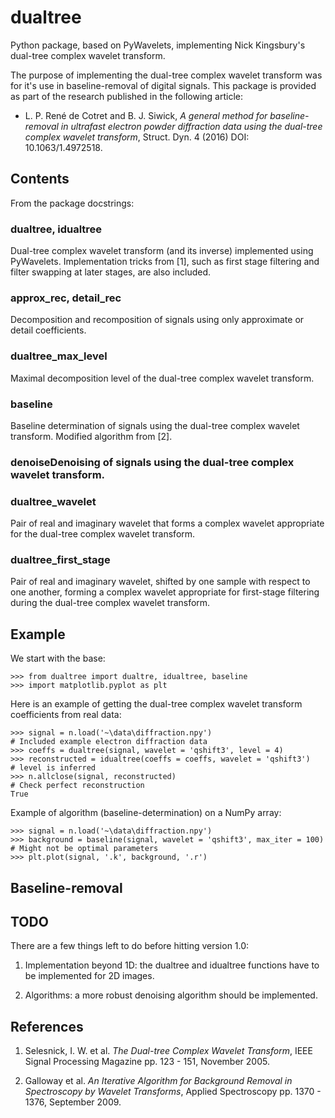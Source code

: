 # dualtree
Python package, based on PyWavelets, implementing Nick Kingsbury's dual-tree complex wavelet transform.

The purpose of implementing the dual-tree complex wavelet transform was for it's use in baseline-removal of digital signals. This package is provided as part of the research published in the following article:

- L. P. René de Cotret and B. J. Siwick, <i>A general method for baseline-removal in ultrafast electron powder diffraction data using the dual-tree complex wavelet transform</i>, Struct. Dyn. 4 (2016) DOI: 10.1063/1.4972518.

## Contents

From the package docstrings:

### dualtree, idualtree
Dual-tree complex wavelet transform (and its inverse) implemented using PyWavelets. Implementation
tricks from [1], such as first stage filtering and filter swapping at later stages, are also
included.

### approx_rec, detail_rec
Decomposition and recomposition of signals using only approximate or detail coefficients.

### dualtree_max_level
Maximal decomposition level of the dual-tree complex wavelet transform.

### baseline
Baseline determination of signals using the dual-tree complex wavelet transform. Modified algorithm
from [2].

### denoiseDenoising of signals using the dual-tree complex wavelet transform.

### dualtree_wavelet
Pair of real and imaginary wavelet that forms a complex wavelet appropriate for the dual-tree
complex wavelet transform.

### dualtree_first_stage
Pair of real and imaginary wavelet, shifted by one sample with respect to one another, forming a complex
wavelet appropriate for first-stage filtering during the dual-tree complex wavelet transform.

## Example

We start with the base:

    >>> from dualtree import dualtre, idualtree, baseline
    >>> import matplotlib.pyplot as plt

Here is an example of getting the dual-tree complex wavelet transform coefficients from real data:

    >>> signal = n.load('~\data\diffraction.npy')                           # Included example electron diffraction data
    >>> coeffs = dualtree(signal, wavelet = 'qshift3', level = 4)
    >>> reconstructed = idualtree(coeffs = coeffs, wavelet = 'qshift3')     # level is inferred
    >>> n.allclose(signal, reconstructed)                                   # Check perfect reconstruction
    True

Example of algorithm (baseline-determination) on a NumPy array:

    >>> signal = n.load('~\data\diffraction.npy')
    >>> background = baseline(signal, wavelet = 'qshift3', max_iter = 100)  # Might not be optimal parameters
    >>> plt.plot(signal, '.k', background, '.r')

## Baseline-removal


## TODO

There are a few things left to do before hitting version 1.0:

1. Implementation beyond 1D: the dualtree and idualtree functions have to be implemented for 2D images.

2. Algorithms: a more robust denoising algorithm should be implemented.

## References

1. Selesnick, I. W. et al. <i>The Dual-tree Complex Wavelet Transform</i>, IEEE Signal Processing Magazine pp. 123 - 151, November 2005.

2. Galloway et al. <i>An Iterative Algorithm for Background Removal in Spectroscopy by Wavelet Transforms</i>, Applied Spectroscopy pp. 1370 - 1376, September 2009.
